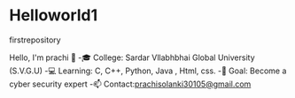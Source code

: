 # Helloworld1
firstrepository

Hello, I'm prachi 👋
-🎓 College: Sardar Vllabhbhai Global University (S.V.G.U)
-💻 Learning: C, C++, Python, Java , Html, css.
-🎯 Goal: Become a cyber security expert
-📫 Contact:prachisolanki30105@gmail.com
